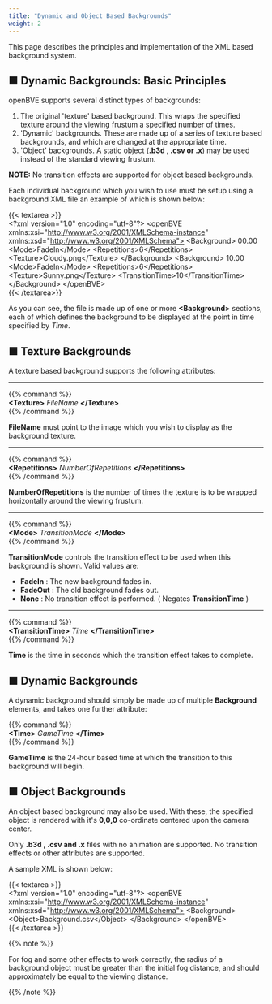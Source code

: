 ```yaml
---
title: "Dynamic and Object Based Backgrounds"
weight: 2
---
```


This page describes the principles and implementation of the XML based background system.

## ■ Dynamic Backgrounds: Basic Principles

openBVE supports several distinct types of backgrounds:

1. The original 'texture' based background. This wraps the specified texture around the viewing frustum a specified number of times.
2. 'Dynamic' backgrounds. These are made up of a series of texture based backgrounds, and which are changed at the appropriate time.
3. 'Object' backgrounds. A static object (**.b3d , .csv or .x**) may be used instead of the standard viewing frustum.

**NOTE:** No transition effects are supported for object based backgrounds.

Each individual background which you wish to use must be setup using a background XML file an example of which is shown below:

{{< textarea >}}  
&lt;?xml version="1.0" encoding="utf-8"?>
&lt;openBVE xmlns:xsi="http://www.w3.org/2001/XMLSchema-instance" xmlns:xsd="http://www.w3.org/2001/XMLSchema">
  &lt;Background>
        <Time>00.00</Time>
        &lt;Mode>FadeIn&lt;/Mode>
        &lt;Repetitions>6&lt;/Repetitions>
        &lt;Texture>Cloudy.png&lt;/Texture>
  &lt;/Background>
  &lt;Background>
        <Time>10.00</Time>
        &lt;Mode>FadeIn&lt;/Mode>
        &lt;Repetitions>6&lt;/Repetitions>
        &lt;Texture>Sunny.png&lt;/Texture>
        &lt;TransitionTime>10&lt;/TransitionTime>
  &lt;/Background>
&lt;/openBVE>  
{{< /textarea>}}

As you can see, the file is made up of one or more **\<Background>** sections, each of which defines the background to be displayed at the point in time specified by *Time*.

## ■ Texture Backgrounds

A texture based background supports the following attributes:

------

{{% command %}}  
**\<Texture>** *FileName* **\</Texture>**  
{{% /command %}}

**FileName** must point to the image which you wish to display as the background texture.

------

{{% command %}}  
**\<Repetitions>** *NumberOfRepetitions* **\</Repetitions>**  
{{% /command %}}

**NumberOfRepetitions** is the number of times the texture is to be wrapped horizontally around the viewing frustum.

------

{{% command %}}  
**\<Mode>** *TransitionMode* **\</Mode>**  
{{% /command %}}

**TransitionMode** controls the transition effect to be used when this background is shown. Valid values are:

- **FadeIn** : The new background fades in.
- **FadeOut** : The old background fades out.
- **None** : No transition effect is performed. ( Negates **TransitionTime** )

------

{{% command %}}  
**\<TransitionTime>** *Time* **\</TransitionTime>**  
{{% /command %}}

**Time** is the time in seconds which the transition effect takes to complete.

## ■ Dynamic Backgrounds

A dynamic background should simply be made up of multiple **Background** elements, and takes one further attribute:

{{% command %}}  
**\<Time>** *GameTime* **\</Time>**  
{{% /command %}}

**GameTime** is the 24-hour based time at which the transition to this background will begin.

## ■ Object Backgrounds

An object based background may also be used. With these, the specified object is rendered with it's **0,0,0** co-ordinate centered upon the camera center.

Only **.b3d , .csv and .x** files with no animation are supported. No transition effects or other attributes are supported.

A sample XML is shown below:

{{< textarea >}}  
&lt;?xml version="1.0" encoding="utf-8"?>
&lt;openBVE xmlns:xsi="http://www.w3.org/2001/XMLSchema-instance" xmlns:xsd="http://www.w3.org/2001/XMLSchema">
  &lt;Background>
        &lt;Object>Background.csv&lt;/Object>
  &lt;/Background>
&lt;/openBVE>  
{{< /textarea >}}

{{% note %}}

For fog and some other effects to work correctly, the radius of a background object must be greater than the initial fog distance, and should approximately be equal to the viewing distance.

{{% /note %}}